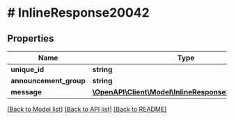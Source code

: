 # # InlineResponse20042

## Properties

Name | Type | Description | Notes
------------ | ------------- | ------------- | -------------
**unique_id** | **string** |  | [optional]
**announcement_group** | **string** |  | [optional]
**message** | [**\OpenAPI\Client\Model\InlineResponse20042Message**](InlineResponse20042Message.md) |  | [optional]

[[Back to Model list]](../../README.md#models) [[Back to API list]](../../README.md#endpoints) [[Back to README]](../../README.md)

